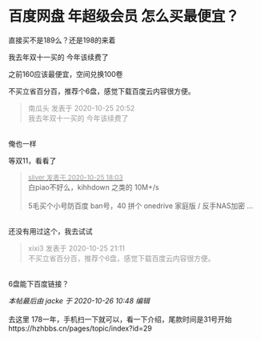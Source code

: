 # 百度网盘 年超级会员 怎么买最便宜？


直接买不是189么？还是198的来着

我去年双十一买的 今年该续费了

之前160应该最便宜，空间兑换100卷

不买立省百分百，推荐个6盘，感觉下载百度云内容很方便。

<div class="quote"><blockquote><font color="#999999">南瓜头 发表于 2020-10-25 20:52</font><br />
<font color="#999999">我去年双十一买的 今年该续费了</font></blockquote></div><br />
俺也一样

等双11，看看了

<div class="quote"><blockquote><font size="2"><a href="https://www.hostloc.com/forum.php?mod=redirect&amp;goto=findpost&amp;pid=9350610&amp;ptid=758320" target="_blank"><font color="#999999">sliver 发表于 2020-10-25 18:03</font></a></font><br />
白piao不好么，kihhdown 之类的 10M+/s<br />
<br />
5毛买个小号防百度 ban号，40 拼个 onedrive 家庭版 / 反手NAS加密 ...</blockquote></div><br />
还没有用过这个，我去试试<img id="aimg_l9j69" onclick="zoom(this, this.src, 0, 0, 0)" class="zoom" src="https://cdn.jsdelivr.net/gh/hishis/forum-master/public/images/patch.gif" onmouseover="img_onmouseoverfunc(this)" onload="thumbImg(this)" border="0" alt="" />

<div class="quote"><blockquote><font color="#999999">xixi3 发表于 2020-10-25 21:11</font><br />
<font color="#999999">不买立省百分百，推荐个6盘，感觉下载百度云内容很方便。</font></blockquote></div><br />
6盘能下百度链接？

<i class="pstatus"> 本帖最后由 jacke 于 2020-10-26 10:48 编辑 </i><br />
<br />
去这里 178一年，手机扫一下就可以，看一下介绍，尾款时间是31号开始https://hzhbbs.cn/pages/topic/index?id=29
